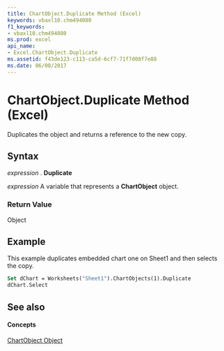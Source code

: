 ```yaml
---
title: ChartObject.Duplicate Method (Excel)
keywords: vbaxl10.chm494080
f1_keywords:
- vbaxl10.chm494080
ms.prod: excel
api_name:
- Excel.ChartObject.Duplicate
ms.assetid: f43de123-c113-ca5d-6cf7-71f7d08f7e88
ms.date: 06/08/2017
---
```



# ChartObject.Duplicate Method (Excel)

Duplicates the object and returns a reference to the new copy.


## Syntax

 _expression_ . **Duplicate**

 _expression_ A variable that represents a **ChartObject** object.


### Return Value

Object


## Example

This example duplicates embedded chart one on Sheet1 and then selects the copy.


```vb
Set dChart = Worksheets("Sheet1").ChartObjects(1).Duplicate 
dChart.Select
```


## See also


#### Concepts


[ChartObject Object](chartobject-object-excel.md)

